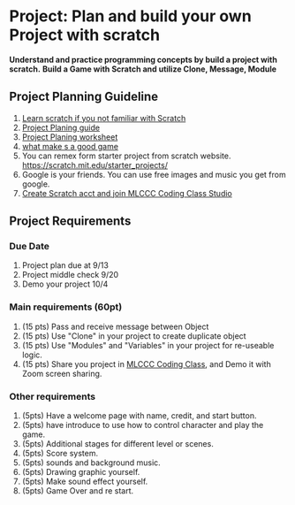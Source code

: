 # Project: Plan and build your own Project with scratch

**Understand and practice programming concepts by build a project with scratch.**
**Build a Game with Scratch and utilize Clone, Message, Module**

## Project Planning Guideline

1. [Learn scratch if you not familiar with Scratch](../../SummerCamp_Scratch/index.md)
2. [Project Planing guide](./ProjectPlaning.pdf)
3. [Project Planing worksheet](./ProjectPlaning_worksheet.pdf)
4. [what make s a good game](./What_Makes_A_Good_Game.pdf)
5. You can remex form starter project from scratch website. <https://scratch.mit.edu/starter_projects/>
6. Google is your friends. You can use free images and music you get from google.
7. [Create Scratch acct and join MLCCC Coding Class Studio](https://stoneskin.github.io/Scratch/01.Introduce_Scratch.html)

## Project Requirements

### Due Date

1. Project plan due at 9/13
2. Project middle check 9/20
3. Demo your project 10/4

### Main requirements (60pt)

1. (15 pts) Pass and receive message between Object
2. (15 pts) Use "Clone" in your project to create duplicate object
3. (15 pts) Use "Modules" and "Variables" in your project for re-useable logic.
4. (15 pts) Share you project in [MLCCC Coding Class](https://scratch.mit.edu/studios/27471423), and Demo it with Zoom screen sharing.

### Other requirements

1. (5pts) Have a welcome page with name, credit, and start button.
2. (5pts) have introduce to use how to control character and play the game.
3. (5pts) Additional stages for different level or scenes.
4. (5pts) Score system.
5. (5pts) sounds and background music.
6. (5pts) Drawing graphic yourself.
7. (5pts) Make sound effect yourself.
8. (5pts) Game Over and re start.
